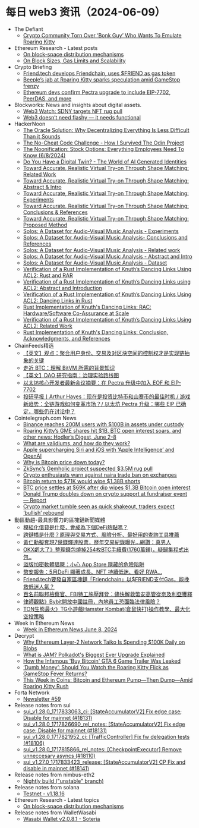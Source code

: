 # 每日 web3 资讯（2024-06-09）

- The Defiant
  - [Crypto Community Torn Over ‘Bonk Guy’ Who Wants To Emulate Roaring Kitty](https://thedefiant.io/news/people/crypto-community-torn-over-bonk-guy-who-wants-to-emulate-roaring-kitty)
- Ethereum Research - Latest posts
  - [On block-space distribution mechanisms](https://ethresear.ch/t/on-block-space-distribution-mechanisms/19764#post_1)
  - [On Block Sizes, Gas Limits and Scalability](https://ethresear.ch/t/on-block-sizes-gas-limits-and-scalability/18444#post_24)
- Crypto Briefing
  - [Friend.tech develops Friendchain, uses $FRIEND as gas token](https://cryptobriefing.com/friend-tech-friendchain-launch-rewards/)
  - [Beeple’s jab at Roaring Kitty sparks speculation amid GameStop frenzy](https://cryptobriefing.com/beeple-roaringkitty-jab-dumb-money/)
  - [Ethereum devs confirm Pectra upgrade to include EIP-7702, PeerDAS, and more](https://cryptobriefing.com/ethereum-pectra-upgrade-eips/)
- Blockworks: News and insights about digital assets.
  - [Web3 Watch: SDNY targets NFT rug pull](https://blockworks.co/news/sdny-targets-nft-rug-pull)
  - [Web3 doesn’t need flashy — it needs functional](https://blockworks.co/news/web3-flashy-functional-infrastructure)
- HackerNoon
  - [The Oracle Solution: Why Decentralizing Everything Is Less Difficult Than it Sounds](https://hackernoon.com/the-oracle-solution-why-decentralizing-everything-is-less-difficult-than-it-sounds?source=rss)
  - [The No-Cheat Code Challenge - How I Survived The Odin Project](https://hackernoon.com/the-no-cheat-code-challenge-how-i-survived-the-odin-project?source=rss)
  - [The Noonification: Stock Options: Everything Employees Need To Know (6/8/2024)](https://hackernoon.com/6-8-2024-noonification?source=rss)
  - [Do You Have a Digital Twin? - The World of AI Generated Identities](https://hackernoon.com/do-you-have-a-digital-twin-the-world-of-ai-generated-identities?source=rss)
  - [Toward Accurate, Realistic Virtual Try-on Through Shape Matching: Related Work](https://hackernoon.com/toward-accurate-realistic-virtual-try-on-through-shape-matching-related-work?source=rss)
  - [Toward Accurate, Realistic Virtual Try-on Through Shape Matching: Abstract & Intro](https://hackernoon.com/toward-accurate-realistic-virtual-try-on-through-shape-matching-abstract-and-intro?source=rss)
  - [Toward Accurate, Realistic Virtual Try-on Through Shape Matching: Experiments](https://hackernoon.com/toward-accurate-realistic-virtual-try-on-through-shape-matching-experiments?source=rss)
  - [Toward Accurate, Realistic Virtual Try-on Through Shape Matching: Conclusions & References](https://hackernoon.com/toward-accurate-realistic-virtual-try-on-through-shape-matching-conclusions-and-references?source=rss)
  - [Toward Accurate, Realistic Virtual Try-on Through Shape Matching: Proposed Method](https://hackernoon.com/toward-accurate-realistic-virtual-try-on-through-shape-matching-proposed-method?source=rss)
  - [Solos: A Dataset for Audio-Visual Music Analysis -  Experiments](https://hackernoon.com/solos-a-dataset-for-audio-visual-music-analysis-experiments?source=rss)
  - [Solos: A Dataset for Audio-Visual Music Analysis-  Conclusions and References](https://hackernoon.com/solos-a-dataset-for-audio-visual-music-analysis-conclusions-and-references?source=rss)
  - [Solos: A Dataset for Audio-Visual Music Analysis - Related work](https://hackernoon.com/solos-a-dataset-for-audio-visual-music-analysis-related-work?source=rss)
  - [Solos: A Dataset for Audio-Visual Music Analysis - Abstract and Intro](https://hackernoon.com/solos-a-dataset-for-audio-visual-music-analysis-abstract-and-intro?source=rss)
  - [Solos: A Dataset for Audio-Visual Music Analysis -  Dataset](https://hackernoon.com/solos-a-dataset-for-audio-visual-music-analysis-dataset?source=rss)
  - [Verification of a Rust Implementation of Knuth’s Dancing
Links Using ACL2: Rust and RAR](https://hackernoon.com/verification-of-a-rust-implementation-of-knuths-dancing-links-using-acl2-rust-and-rar?source=rss)
  - [Verification of a Rust Implementation of Knuth’s Dancing
Links using ACL2: Abstract and Introduction](https://hackernoon.com/verification-of-a-rust-implementation-of-knuths-dancing-links-using-acl2-abstract-and-introduction?source=rss)
  - [Verification of a Rust Implementation of Knuth’s Dancing Links Using ACL2: Dancing Links in Rust](https://hackernoon.com/verification-of-a-rust-implementation-of-knuths-dancing-links-using-acl2-dancing-links-in-rust?source=rss)
  - [Rust Implementation of Knuth's Dancing Links: RAC: Hardware/Software Co-Assurance at Scale](https://hackernoon.com/rust-implementation-of-knuths-dancing-links-rac-hardwaresoftware-co-assurance-at-scale?source=rss)
  - [Verification of a Rust Implementation of Knuth’s Dancing
Links Using ACL2: Related Work](https://hackernoon.com/verification-of-a-rust-implementation-of-knuths-dancing-links-using-acl2-related-work?source=rss)
  - [Rust Implementation of Knuth's Dancing Links: Conclusion, Acknowledgments, and References](https://hackernoon.com/rust-implementation-of-knuths-dancing-links-conclusion-acknowledgments-and-references?source=rss)
- ChainFeeds精选
  - [【英文】观点：聚合用户身份、交易及对区块空间的控制权才是实现链抽象的关键](https://zeeprime.capital/how-many-abstractions-do-we-need)
  - [走近 BTC：理解 BitVM 所需的背景知识](https://mp.weixin.qq.com/s/mJH51spyqB351aWcbW91cA)
  - [【英文】DAO 研究指南：治理实验路线图](https://a16zcrypto.com/posts/article/dao-research-a-roadmap-for-experimenting-with-governance/)
  - [以太坊核心开发者最新会议摘要：在 Pectra 升级中加入 EOF 和 EIP-7702](https://www.theblockbeats.info/news/53797)
  - [投研早报丨Arthur Hayes：现在是投资比特币和山寨币的最佳时机 / 游戏新趋势：全链游戏如何变革市场？/ 以太坊 Pectra 升级：哪些 EIP 已确定，哪些仍在讨论中？]()
- Cointelegraph.com News
  - [Binance reaches 200M users with $100B in assets under custody](https://cointelegraph.com/news/binance-200-m-users-100-b-assets-under-custody)
  - [Roaring Kitty’s GME shares hit $1B, BTC open interest soars, and other news: Hodler’s Digest, June 2-8](https://cointelegraph.com/magazine/roaring-kittys-shares-1b-gme-rally-btc-open-interest-soars-hodlers-digest-june-2-8/)
  - [What are validiums, and how do they work?](https://cointelegraph.com/explained/what-are-validiums-and-how-do-they-work)
  - [Apple supercharging Siri and iOS with ‘Apple Intelligence’ and OpenAI](https://cointelegraph.com/news/apple-supercharging-siri-ios-apple-artificial-intelligence-open-ai)
  - [Why is Bitcoin price down today?](https://cointelegraph.com/news/why-is-bitcoin-price-down-today)
  - [ZkSync’s Gemholic project suspected $3.5M rug pull](https://cointelegraph.com/news/gemholic-scam-suspected-rug-pull-zksync)
  - [Crypto enthusiasts warn against naira trade ban on exchanges](https://cointelegraph.com/news/nigeria-crypto-ban-naira-trading-regulation)
  - [Bitcoin return to $71K would wipe $1.38B shorts](https://cointelegraph.com/news/bitcoin-price-liquidations-united-states-macro-economic-uncertainty)
  - [BTC price settles at $69K after dip wipes $1.3B Bitcoin open interest](https://cointelegraph.com/news/btc-price-69k-dip-wipes-1-3-b-bitcoin-open-interest)
  - [Donald Trump doubles down on crypto support at fundraiser event — Report](https://cointelegraph.com/news/donald-trump-united-states-presidential-campaign-cryptocurrency-support-chamath-palihapitiya)
  - [Crypto market tumble seen as quick shakeout, traders expect ‘bullish’ rebound](https://cointelegraph.com/news/crypto-market-traders-united-states-labor-employment)
- 動區動趨-最具影響力的區塊鏈新聞媒體
  - [模組化借貸是什麼，會成為下個DeFi熱點嗎？](https://www.blocktempo.com/new-trend-in-defi-modular-lending/)
  - [跨鏈橋是什麼？原理與交易方式、風險分析、最好用的查詢工具推薦](https://www.blocktempo.com/what-is-a-cross-chain-bridge-one-article-analyzes-functions-types-trading-methods-and-risks/)
  - [黃仁勳擬套現7億鎂輝達股票，歷年交易紀錄曝光…網讚：真男人](https://www.blocktempo.com/jensen-huang-has-been-selling-nvidia-shares-since-the-stock-price-was-15-usd/)
  - [OKX虧大了》整理錢包燒掉254枚BTC手續費(1760萬鎂)，疑歸集程式出包..](https://www.blocktempo.com/okx-consolidations-accidentally-costed-254-28-btc-in-total-fees-worth-over-17-6-million/)
  - [盜版加密軟體猖獗：小心 App Store 隱藏的危險陷阱](https://www.blocktempo.com/the-hidden-trap-of-the-app-store-exposing-fake-cryptocurrency-software/)
  - [幣安報告：5月DeFi 顯著成長、NFT 持續低迷、看好 RWA…](https://www.blocktempo.com/binance-research-june-2024-cryptocurrency-market-report/)
  - [Friend.tech要發自家區塊鏈「Friendchain」以$FRIEND支付Gas，能挽救低迷人氣？](https://www.blocktempo.com/friend-tech-working-with-conduit-to-lauch-their-own-blockchain-friendchain/)
  - [百名前聯邦檢察官、FBI特工施壓拜登：儘快解救幣安高管從奈及利亞獲釋](https://www.blocktempo.com/us-lawmakers-accuse-nigeria-of-taking-binance-executive-hostage-and-urged-president-joe-biden-to-help-secure-his-release/)
  - [律師觀點》Bybit開放中國註冊，內地員工恐面臨法律風險？](https://www.blocktempo.com/bybit-opens-up-chinese-user-registration-exposing-mainland-china-employees-to-legal-risks/)
  - [TON生態最火》TG小遊戲Hamster Kombat(倉鼠快打)操作教學、最大化空投策略](https://www.blocktempo.com/telegram-mini-game-hamster-kombat-what-is-it/)
- Week in Ethereum News
  - [Week in Ethereum News  June 8, 2024](https://weekinethereumnews.com/week-in-ethereum-news-june-8-2024/)
- Decrypt
  - [Why Ethereum Layer-2 Network Taiko Is Spending $100K Daily on Blobs](https://decrypt.co/234426/why-ethereum-l2-taiko-spending-100k-daily-blobs)
  - [What is JAM? Polkadot's Biggest Ever Upgrade Explained](https://decrypt.co/resources/what-is-jam-polkadots-biggest-ever-upgrade-explained)
  - [How the Infamous 'Buy Bitcoin' GTA 6 Game Trailer Was Leaked](https://decrypt.co/234496/infamous-buy-bitcoin-gta-6-game-trailer-leaked)
  - [‘Dumb Money’: Should You Watch the Roaring Kitty Flick as GameStop Fever Returns?](https://decrypt.co/234479/dumb-money-review-watch-roaring-kitty-flick-gamestop)
  - [This Week in Coins: Bitcoin and Ethereum Pump—Then Dump—Amid Roaring Kitty Rush](https://decrypt.co/234493/this-week-in-coins-roaring-kitty-bitcoin-ethereum-etf)
- Forta Network
  - [Newsletter #59](https://forta.org/blog/newsletter-59/)
- Release notes from sui
  - [sui_v1.28.0_1717833063_ci: [StateAccumulatorV2] Fix edge case; Disable for mainnet (#18131)](https://github.com/MystenLabs/sui/releases/tag/sui_v1.28.0_1717833063_ci)
  - [sui_v1.28.0_1717826690_rel_notes: [StateAccumulatorV2] Fix edge case; Disable for mainnet (#18131)](https://github.com/MystenLabs/sui/releases/tag/sui_v1.28.0_1717826690_rel_notes)
  - [sui_v1.28.0_1717821952_ci: [TrafficController] Fix fw delegation tests (#18106)](https://github.com/MystenLabs/sui/releases/tag/sui_v1.28.0_1717821952_ci)
  - [sui_v1.28.0_1717815866_rel_notes: [CheckpointExecutor] Remove unneccesary asyncs (#18110)](https://github.com/MystenLabs/sui/releases/tag/sui_v1.28.0_1717815866_rel_notes)
  - [sui_v1.27.0_1717833423_release: [StateAccumulatorV2] CP Fix and disable in mainnet (#18141)](https://github.com/MystenLabs/sui/releases/tag/sui_v1.27.0_1717833423_release)
- Release notes from nimbus-eth2
  - [Nightly build ("unstable" branch)](https://github.com/status-im/nimbus-eth2/releases/tag/nightly)
- Release notes from solana
  - [Testnet - v1.18.16](https://github.com/solana-labs/solana/releases/tag/v1.18.16)
- Ethereum Research - Latest topics
  - [On block-space distribution mechanisms](https://ethresear.ch/t/on-block-space-distribution-mechanisms/19764)
- Release notes from WalletWasabi
  - [Wasabi Wallet v2.0.8.1 - Soteria](https://github.com/WalletWasabi/WalletWasabi/releases/tag/v2.0.8.1)
